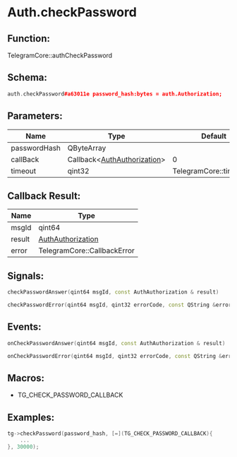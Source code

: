 # Auth.checkPassword

## Function:

TelegramCore::authCheckPassword

## Schema:

```c++
auth.checkPassword#a63011e password_hash:bytes = auth.Authorization;
```
## Parameters:

|Name|Type|Default|
|----|----|-------|
|passwordHash|QByteArray||
|callBack|Callback&lt;[AuthAuthorization](../../types/authauthorization.md)&gt;|0|
|timeout|qint32|TelegramCore::timeOut()|

## Callback Result:

|Name|Type|
|----|----|
|msgId|qint64|
|result|[AuthAuthorization](../../types/authauthorization.md)|
|error|TelegramCore::CallbackError|

## Signals:

```c++
checkPasswordAnswer(qint64 msgId, const AuthAuthorization & result)
```
```c++
checkPasswordError(qint64 msgId, qint32 errorCode, const QString &errorText)
```

## Events:

```c++
onCheckPasswordAnswer(qint64 msgId, const AuthAuthorization & result)
```
```c++
onCheckPasswordError(qint64 msgId, qint32 errorCode, const QString &errorText)
```

## Macros:

* TG_CHECK_PASSWORD_CALLBACK

## Examples:

```c++
tg->checkPassword(password_hash, [=](TG_CHECK_PASSWORD_CALLBACK){
    ...
}, 30000);
```

